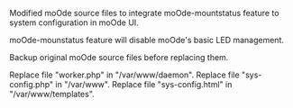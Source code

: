 Modified moOde source files to integrate moOde-mountstatus feature to system configuration in moOde UI.

moOde-mounstatus feature will disable moOde's basic LED management.

Backup original moOde source files before replacing them.

Replace file "worker.php" in "/var/www/daemon".
Replace file "sys-config.php" in "/var/www".
Replace file "sys-config.html" in "/var/www/templates".
